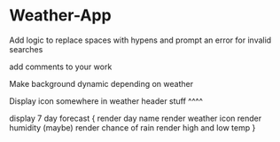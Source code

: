 # Weather-App



<!-- Have search bar to search city -->
Add logic to replace spaces with hypens and prompt an error for invalid searches

<!-- Have toggle for C and F
put the toggle on the nav bar with the search -->

add comments to your work




<!-- 
display name
temp
weather
max temp/min temp -->

Make background dynamic depending on weather

Display icon somewhere in weather header stuff ^^^^

<!-- display hourly data (maybe) {
    time
    icon
    temp
} -->

display 7 day forecast {
    render day name
    render weather icon
    render humidity (maybe)
    render chance of rain
    render high and low temp
}

<!-- style as grid 
Sunrise ----- Sunset
Humidity --- feels like
chance of rain --- percipitation
wind speed ---- pressure
visability ---- uv index -->

